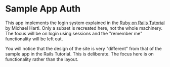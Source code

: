 # Sample App Auth

This app implements the login system explained in the [Ruby on Rails Tutorial](https://www.railstutorial.org/book) by Michael Hartl. Only a subset is recreated here, not the whole machinery. The focus will be on login using sessions and the "remember me" functionality will be left out.

You will notice that the design of the site is very "different" from that of the sample app in the Rails Tutorial. This is deliberate. The focus here is on functionality rather than the layout.

